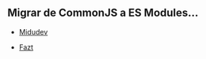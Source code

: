 ## Migrar de CommonJS a ES Modules...

* [Midudev](https://www.youtube.com/watch?v=yB4n_K7dZV8&list=PLUofhDIg_38qm2oPOV-IRTTEKyrVBBaU7&index=1&t=2462s)

* [Fazt](https://youtu.be/PxvlmtstcSo?si=8qY54zi5H-OACGYI)


